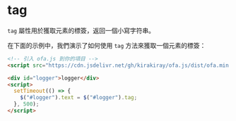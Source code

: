 # tag

`tag` 屬性用於獲取元素的標簽，返回一個小寫字符串。

在下面的示例中，我們演示了如何使用 `tag` 方法來獲取一個元素的標簽：

<html-viewer>

```html
<!-- 引入 ofa.js 到你的項目 -->
<script src="https://cdn.jsdelivr.net/gh/kirakiray/ofa.js/dist/ofa.min.js"></script>
```

```html
<div id="logger">logger</div>
<script>
  setTimeout(() => {
    $("#logger").text = $("#logger").tag;
  }, 500);
</script>
```

</html-viewer>